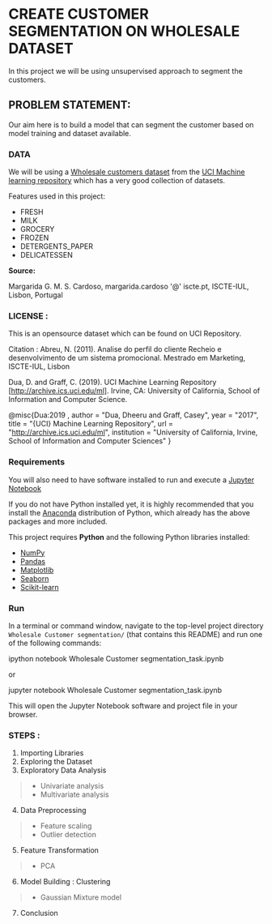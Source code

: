 # CREATE CUSTOMER SEGMENTATION ON WHOLESALE DATASET

In this project we will be using unsupervised approach to segment the customers.

## PROBLEM STATEMENT: 

Our aim here is to build a model that can segment the customer based on model training and dataset available.

### DATA

We will be using a [Wholesale customers dataset](https://archive.ics.uci.edu/ml/datasets/Wholesale+customers#) 
from the [UCI Machine learning repository](https://archive.ics.uci.edu/ml/index.php) which has a very good collection of datasets.

Features used in this project:
- FRESH
- MILK
- GROCERY
- FROZEN
- DETERGENTS_PAPER
- DELICATESSEN

**Source:**

Margarida G. M. S. Cardoso, margarida.cardoso '@' iscte.pt, ISCTE-IUL, Lisbon, Portugal

### LICENSE : 
This is an opensource dataset which can be found on UCI Repository.

Citation :
Abreu, N. (2011). Analise do perfil do cliente Recheio e desenvolvimento de um sistema promocional. Mestrado em Marketing, ISCTE-IUL, Lisbon

Dua, D. and Graff, C. (2019). UCI Machine Learning Repository [http://archive.ics.uci.edu/ml]. Irvine, CA: University of California, School of Information and Computer Science.

@misc{Dua:2019 ,
author = "Dua, Dheeru and Graff, Casey",
year = "2017",
title = "{UCI} Machine Learning Repository",
url = "http://archive.ics.uci.edu/ml",
institution = "University of California, Irvine, School of Information and Computer Sciences" }


### Requirements

You will also need to have software installed to run and execute a [Jupyter Notebook](http://ipython.org/notebook.html)

If you do not have Python installed yet, it is highly recommended that you install the [Anaconda](http://continuum.io/downloads) distribution of Python, which already has the above packages and more included. 

This project requires **Python** and the following Python libraries installed:

- [NumPy](http://www.numpy.org/)
- [Pandas](http://pandas.pydata.org/)
- [Matplotlib](http://matplotlib.org/)
- [Seaborn](https://seaborn.pydata.org/)
- [Scikit-learn](http://scikit-learn.org/)

### Run

In a terminal or command window, navigate to the top-level project directory `Wholesale Customer segmentation/`
(that contains this README) and run one of the following commands:


ipython notebook Wholesale Customer segmentation_task.ipynb

or

jupyter notebook Wholesale Customer segmentation_task.ipynb


This will open the Jupyter Notebook software and project file in your browser.

### STEPS :
1. Importing Libraries
2. Exploring the Dataset
3. Exploratory Data Analysis
> * Univariate analysis
> * Multivariate analysis
4. Data Preprocessing
> * Feature scaling
> * Outlier detection
5. Feature Transformation
> * PCA
6. Model Building : Clustering 
> * Gaussian Mixture model
7. Conclusion

